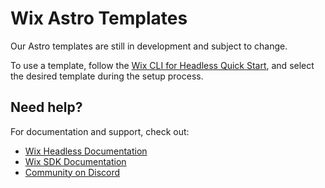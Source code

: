 # Wix Astro Templates

Our Astro templates are still in development and subject to change.

To use a template, follow the [Wix CLI for Headless Quick Start](https://dev.wix.com/docs/go-headless/develop-your-project/wix-managed-headless/get-started/quick-start), and select the desired template during the setup process.

## Need help?

For documentation and support, check out:

- [Wix Headless Documentation](https://dev.wix.com/docs/go-headless)
- [Wix SDK Documentation](https://dev.wix.com/docs/sdk)
- [Community on Discord](https://discord.gg/n6TBrSnYTp)